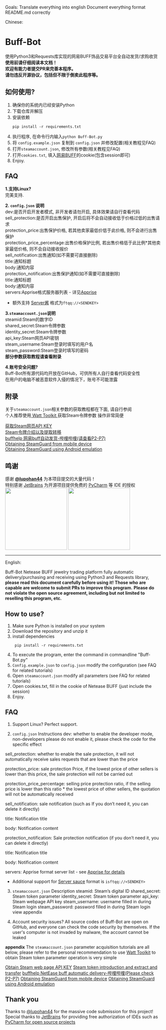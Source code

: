 Goals:
Translate everything into english
Document everything
format README.md correctly


Chinese: 

# Buff-Bot
使用Python3和Requests库实现的网易BUFF饰品交易平台全自动发货/求购收货  
**使用前请仔细阅读本文档！**  
**欢迎有能力者提交PR来完善本程序。**  
**请勿违反开源协议，包括但不限于倒卖此程序等。**

## 如何使用?
1. 确保你的系统内已经安装Python  
2. 下载仓库并解压
3. 安装依赖
    ```
    pip install -r requirements.txt
    ```
4. 执行程序, 在命令行内输入```python Buff-Bot.py```
5. 将 `config.example.json` 复制到 `config.json` 并修改配置(相关教程见FAQ)
6. 打开`steamaccount.json`, 修改所有参数(相关教程见FAQ)
7. 打开`cookies.txt`, 填入[网易BUFF](https://buff.163.com)的cookie(包含session即可)
8. Enjoy.
## FAQ
**1.支持Linux?**  
完美支持.

**2. `config.json` 说明**  
dev:是否开启开发者模式, 非开发者请勿开启, 具体效果请自行查看代码  
sell_protection:是否开启出售保护, 开启后将不会自动接收低于价格过低的出售请求  
protection_price:出售保护价格, 若其他卖家最低价低于此价格, 则不会进行出售保护  
protection_price_percentage:出售价格保护比例, 若出售价格低于此比例*其他卖家最低价格, 则不会自动接收报价  
sell_notification:出售通知(如不需要可直接删除)  
title:通知标题  
body:通知内容  
protection_notification:出售保护通知(如不需要可直接删除)  
title:通知标题  
body:通知内容  
servers:Apprise格式服务器列表 - 详见[Apprise](https://github.com/caronc/apprise)  
- 额外支持 [Server酱](https://sct.ftqq.com/) 格式为`ftqq://<SENDKEY>`

**3.`steamaccount.json`说明**  
steamid:Steam的数字ID  
shared_secret:Steam令牌参数  
identity_secret:Steam令牌参数  
api_key:Steam网页API密钥  
steam_username:Steam登录时填写的用户名  
steam_password:Steam登录时填写的密码  
**部分参数获取教程请查看附录**

**4.账号安全问题?**  
Buff-Bot所有源代码均开放在GitHub，可供所有人自行查看代码安全性  
在用户的电脑不被恶意软件入侵的情况下，账号不可能泄露  

## 附录
关于`steamaccount.json`相关参数的获取教程都在下面, 请自行参阅  
个人推荐使用[ Watt Toolkit ](https://github.com/BeyondDimension/SteamTools)获取Steam令牌参数 操作非常简便

[获取Steam网页API KEY](http://steamcommunity.com/dev/apikey)   
[Steam令牌介绍以及提取转移](https://steam.red/blog/archives/Steamguard.html)  
[buffhelp 网易buff自动发货-哔哩哔哩(请查看P2-P7)](https://www.bilibili.com/video/BV1DT4y1P7Dx)  
[Obtaining SteamGuard from mobile device]( https://github.com/SteamTimeIdler/stidler/wiki/Getting-your-%27shared_secret%27-code-for-use-with-Auto-Restarter-on-Mobile-Authentication )  
[Obtaining SteamGuard using Android emulation]( https://github.com/codepath/android_guides/wiki/Genymotion-2.0-Emulators-with-Google-Play-support)

## 鸣谢
感谢 [**@lupohan44**](https://github.com/lupohan44) 为本项目提交的大量代码！  
特别感谢 [JetBrains](https://www.jetbrains.com/) 为开源项目提供免费的 [PyCharm](https://www.jetbrains.com/pycharm/) 等 IDE 的授权  
[<img src="https://resources.jetbrains.com/storage/products/company/brand/logos/jb_beam.svg" width="200"/>](https://jb.gg/OpenSourceSupport)
[<img src="https://resources.jetbrains.com/storage/products/company/brand/logos/PyCharm_icon.svg" width="200"/>](https://jb.gg/OpenSourceSupport)


-------------------------------------------------------------

English: 

Buff-Bot
Netease BUFF jewelry trading platform fully automatic delivery/purchasing and receiving using Python3 and Requests library,
**please read this document carefully before using it!**
**Those who are capable are welcome to submit PRs to improve this program.**
**Please do not violate the open source agreement, including but not limited to reselling this program, etc.**

## How to use?
1. Make sure Python is installed on your system
2. Download the repository and unzip it
3. install dependencies
   ```
    pip install -r requirements.txt
    ```
4. To execute the program, enter the command in commandline "Buff-Bot.py"
5. `Config.example.json` to `config.json` modify the configuration (see FAQ for related tutorials)
6. Open `steamaccount.json` modify all parameters (see FAQ for related tutorials)
7. Open cookies.txt, fill in the cookie of Netease BUFF (just include the session)
8. Enjoy.
## FAQ
1. Support Linux?
Perfect support.

2. `config.json` Instructions
dev: whether to enable the developer mode, non-developers please do not enable it, please check the code for the specific effect

sell_protection: whether to enable the sale protection, it will not automatically receive sales requests that are lower than the price

protection_price: sale protection Price, if the lowest price of other sellers is lower than this price, the sale protection will not be carried out

protection_price_percentage: selling price protection ratio, if the selling price is lower than this ratio * the lowest price of other sellers, the quotation will not be automatically received

sell_notification: sale notification (such as If you don’t need it, you can delete it directly)

title: Notification title

body: Notification content

protection_notification: Sale protection notification (if you don’t need it, you can delete it directly)

title: Notification title

body: Notification content

servers: Apprise format server list - see [Apprise for details](https://github.com/caronc/apprise)

* Additional support for [Server sauce](https://sct.ftqq.com/) format is `isftqq://<SENDKEY>`
3. `steamaccount.json` Description
steamid: Steam’s digital ID
shared_secret: Steam token parameter
identity_secret: Steam token parameter 
api_key: Steam webpage API key
steam_username: username filled in during Steam login 
steam_password: password filled in during Steam login
view appendix

4. Account security issues?
All source codes of Buff-Bot are open on GitHub, and everyone can check the code security by themselves.
If the user's computer is not invaded by malware, the account cannot be leaked

**appendix**
The `steamaccount.json` parameter acquisition tutorials are all below, please refer to the
personal recommendation to use [Watt Toolkit](https://github.com/BeyondDimension/SteamTools) to obtain Steam token parameter operation is very simple

[Obtain Steam web page API KEY](http://steamcommunity.com/dev/apikey)
[Steam token introduction and extract and transfer](https://steam.red/blog/archives/Steamguard.html)
[buffhelp NetEase buff automatic delivery-哔哩哔哩(Please check P2-P7)](https://www.bilibili.com/video/BV1DT4y1P7Dx)
[Obtaining SteamGuard from mobile device](https://github.com/SteamTimeIdler/stidler/wiki/Getting-your-%27shared_secret%27-code-for-use-with-Auto-Restarter-on-Mobile-Authentication)
[Obtaining SteamGuard using Android emulation](https://github.com/codepath/android_guides/wiki/Genymotion-2.0-Emulators-with-Google-Play-support)

## Thank you
Thanks to [@lupohan44](https://github.com/lupohan44) for the massive code submission for this project!
Special thanks to [JetBrains](https://www.jetbrains.com/) for providing free authorization of IDEs such as [PyCharm for open source projects](https://www.jetbrains.com/pycharm/)
